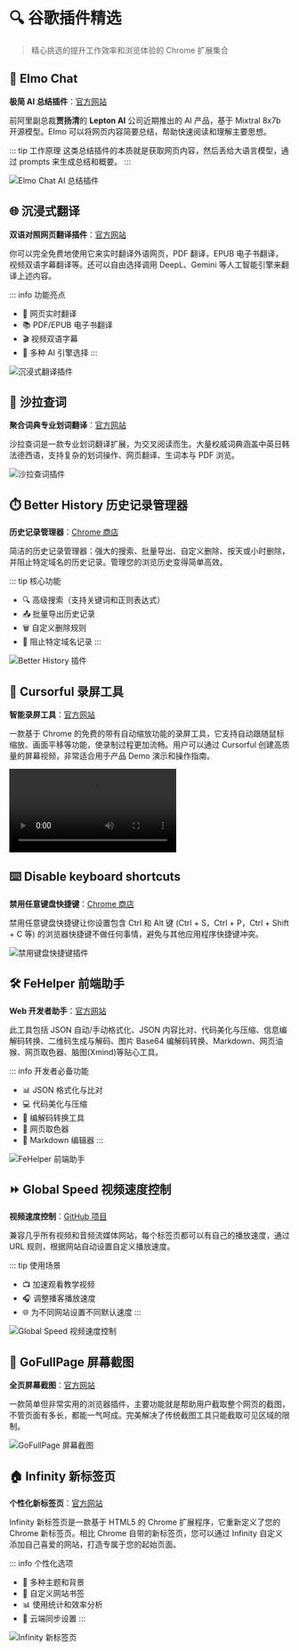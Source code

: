 # 🔍 谷歌插件精选

> 精心挑选的提升工作效率和浏览体验的 Chrome 扩展集合

## 🤖 Elmo Chat <Badge type="tip" text="AI工具" />

**极简 AI 总结插件**：[官方网站](https://www.elmo.chat/)

前阿里副总裁**贾扬清**的 **Lepton AI** 公司近期推出的 AI 产品，基于 Mixtral 8x7b 开源模型。EImo 可以将网页内容简要总结，帮助快速阅读和理解主要思想。

::: tip 工作原理
这类总结插件的本质就是获取网页内容，然后丢给大语言模型，通过 prompts 来生成总结和概要。
:::

![Elmo Chat AI 总结插件](../../public/QQ_1741273438599.png)

## 🌐 沉浸式翻译 <Badge type="tip" text="翻译工具" />

**双语对照网页翻译插件**：[官方网站](https://immersivetranslate.com/zh-Hans/)

你可以完全免费地使用它来实时翻译外语网页，PDF 翻译，EPUB 电子书翻译，视频双语字幕翻译等。还可以自由选择调用 DeepL、Gemini 等人工智能引擎来翻译上述内容。

::: info 功能亮点

- 📄 网页实时翻译
- 📚 PDF/EPUB 电子书翻译
- 🎬 视频双语字幕
- 🧠 多种 AI 引擎选择
  :::

![沉浸式翻译插件](../../public/QQ_1741525244194.png)

## 📖 沙拉查词 <Badge type="tip" text="翻译工具" />

**聚合词典专业划词翻译**：[官方网站](https://saladict.crimx.com/)

沙拉查词是一款专业划词翻译扩展，为交叉阅读而生。大量权威词典涵盖中英日韩法德西语，支持复杂的划词操作、网页翻译、生词本与 PDF 浏览。

![沙拉查词插件](../../public/72028f76e41fbdc4e7c86d4a050a50b3.png)

## ⏱️ Better History 历史记录管理器 <Badge type="warning" text="效率工具" />

**历史记录管理器**：[Chrome 商店](https://chromewebstore.google.com/detail/better-history-%E7%AE%A1%E7%90%86%E3%80%81%E5%AF%BC%E5%87%BA%E5%92%8C%E5%88%A0%E9%99%A4%E5%8E%86%E5%8F%B2/egehpkpgpgooebopjihjmnpejnjafefi)

简洁的历史记录管理器：强大的搜索、批量导出、自定义删除、按天或小时删除，并阻止特定域名的历史记录。管理您的浏览历史变得简单高效。

::: tip 核心功能

- 🔍 高级搜索（支持关键词和正则表达式）
- 📤 批量导出历史记录
- 🗑️ 自定义删除规则
- 🚫 阻止特定域名记录
  :::

![Better History 插件](../../public/QQ_1742222204998.png)

## 🎥 Cursorful 录屏工具 <Badge type="tip" text="创作工具" />

**智能录屏工具**：[官方网站](https://cursorful.com/)

一款基于 Chrome 的免费的带有自动缩放功能的录屏工具，它支持自动跟随鼠标缩放、画面平移等功能，使录制过程更加流畅。用户可以通过 Cursorful 创建高质量的屏幕视频，非常适合用于产品 Demo 演示和操作指南。

<video src="https://cursorful.com/_nuxt/levelsio-16-9.BQqJP9-I.mp4" autoplay loop controls></video>

## ⌨️ Disable keyboard shortcuts <Badge type="warning" text="效率工具" />

**禁用任意键盘快捷键**：[Chrome 商店](https://chromewebstore.google.com/detail/disable-keyboard-shortcut/aidbmcboeighgdnilpdljbedbbiocphj)

禁用任意键盘快捷键让你设置包含 Ctrl 和 Alt 键 (Ctrl + S，Ctrl + P，Ctrl + Shift + C 等) 的浏览器快捷键不做任何事情，避免与其他应用程序快捷键冲突。

![禁用键盘快捷键插件](https://lh3.googleusercontent.com/wU4ktEM3kaBbUr50j2O1pskGEj1rMvi5z2jneJ-lW0bTxdx1KKZ95WmSDLO299TuaAge46JWGzi-X-6q07xIBOl6Akc=s1280-w1280-h800)

## 🛠️ FeHelper 前端助手 <Badge type="tip" text="开发工具" />

**Web 开发者助手**：[官方网站](https://www.baidufe.com/fehelper/index/index.html)

此工具包括 JSON 自动/手动格式化、JSON 内容比对、代码美化与压缩、信息编解码转换、二维码生成与解码、图片 Base64 编解码转换、Markdown、网页油猴、网页取色器、脑图(Xmind)等贴心工具。

::: info 开发者必备功能

- 📊 JSON 格式化与比对
- 💻 代码美化与压缩
- 🔄 编解码转换工具
- 🎨 网页取色器
- 📝 Markdown 编辑器
  :::

![FeHelper 前端助手](https://lh3.googleusercontent.com/mPfuyTUMiiuhlxD_sgSM2zv9mmT67t1_czIC-n-MilXx6PnfLbG7HaE9Z5tEwtbXkYE3Jmh-fP10ZweOFq0gq-Rz=s1280-w1280-h800)

## ⏩ Global Speed 视频速度控制 <Badge type="tip" text="媒体工具" />

**视频速度控制**：[GitHub 项目](https://github.com/polywock/globalSpeed)

兼容几乎所有视频和音频流媒体网站，每个标签页都可以有自己的播放速度，通过 URL 规则，根据网站自动设置自定义播放速度。

::: tip 使用场景

- 📺 加速观看教学视频
- 🎧 调整播客播放速度
- 🌐 为不同网站设置不同默认速度
  :::

![Global Speed 视频速度控制](https://raw.githubusercontent.com/polywock/globalSpeed/master/screenshot.png)

## 📸 GoFullPage 屏幕截图 <Badge type="tip" text="创作工具" />

**全页屏幕截图**：[官方网站](https://gofullpage.com/)

一款简单但非常实用的浏览器插件，主要功能就是帮助用户截取整个网页的截图，不管页面有多长，都能一气呵成。完美解决了传统截图工具只能截取可见区域的限制。

![GoFullPage 屏幕截图](https://lhimg.crxsoso.com/GP-wB-jQwMAnOn_laoBcMnrX8FKqtrTsGGRYPFivu7iuuLkkC5LLx3rCwMtpFb6P43lJJrI8gRdsjkLJN5HAHfY3ew=s1280-w1280-h800)

## 🏠 Infinity 新标签页 <Badge type="warning" text="效率工具" />

**个性化新标签页**：[官方网站](https://www.infinitytab.com/zh/)

Infinity 新标签页是一款基于 HTML5 的 Chrome 扩展程序，它重新定义了您的 Chrome 新标签页。相比 Chrome 自带的新标签页，您可以通过 Infinity 自定义添加自己喜爱的网站，打造专属于您的起始页面。

::: info 个性化选项

- 🎨 多种主题和背景
- 📌 自定义网站书签
- 📊 使用统计和效率分析
- 🔄 云端同步设置
  :::

![Infinity 新标签页](https://static.infinitytab.com/infinity-official/img/homepage_new@2x.png?imageView2/2/q/100)
